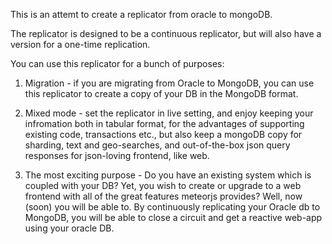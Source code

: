 This is an attemt to create a replicator from oracle to mongoDB.

The replicator is designed to be a continuous replicator, but will also have a version for a one-time replication.

You can use this replicator for a bunch of purposes:

1. Migration - if you are migrating from Oracle to MongoDB, you can use this replicator to create a copy of your DB in the MongoDB format.

2. Mixed mode - set the replicator in live setting, and enjoy keeping your infromation both in tabular format, for the advantages of supporting existing code, transactions etc., but also keep a mongoDB copy for sharding, text and geo-searches, and out-of-the-box json query responses for json-loving frontend, like web.

3. The most exciting purpose - Do you have an existing system which is coupled with your DB? Yet, you wish to create or upgrade to a web frontend with all of the great features meteorjs provides? Well, now (soon) you will be able to. By continuously replicating your Oracle db to MongoDB, you will be able to close a circuit and get a reactive web-app using your oracle DB.